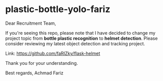 # plastic-bottle-yolo-fariz

Dear Recruitment Team,

If you're seeing this repo, please note that I have decided to change my project topic from **bottle plastic recognition** to **helmet detection**. Please consider reviewing my latest object detection and tracking project.

Link: https://github.com/faRIZky/flask-helmet

Thank you for your understanding.

Best regards,
Achmad Fariz
